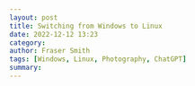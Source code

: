 ```yaml
---
layout: post
title: Switching from Windows to Linux
date: 2022-12-12 13:23
category: 
author: Fraser Smith
tags: [Windows, Linux, Photography, ChatGPT]
summary: 
---
```


